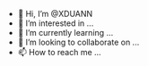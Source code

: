 - 👋 Hi, I’m @XDUANN
- 👀 I’m interested in ...
- 🌱 I’m currently learning ...
- 💞️ I’m looking to collaborate on ...
- 📫 How to reach me ...

<!---
XDUANN/XDUANN is a ✨ special ✨ repository because its `README.md` (this file) appears on your GitHub profile.
You can click the Preview link to take a look at your changes.
--->
